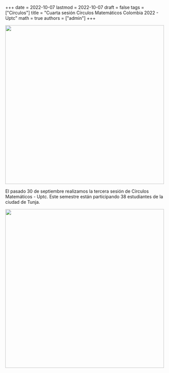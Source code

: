 +++
date      = 2022-10-07
lastmod   = 2022-10-07
draft     = false
tags      = ["Círculos"]
title     = "Cuarta sesión Círculos Matemáticos Colombia 2022 - Uptc"
math      = true
authors   = ["admin"]
+++

<img src="https://matematicas.netlify.app/img/2022-10-07-Circulos1.jpeg"  width="500"/>

El pasado 30 de septiembre realizamos la tercera sesión de Círculos Matemáticos - Uptc. Este semestre están participando 38 estudiantes de la ciudad de Tunja. 

<img src="https://matematicas.netlify.app/img/2022-10-07-Circulos2.jpeg"  width="500"/>
